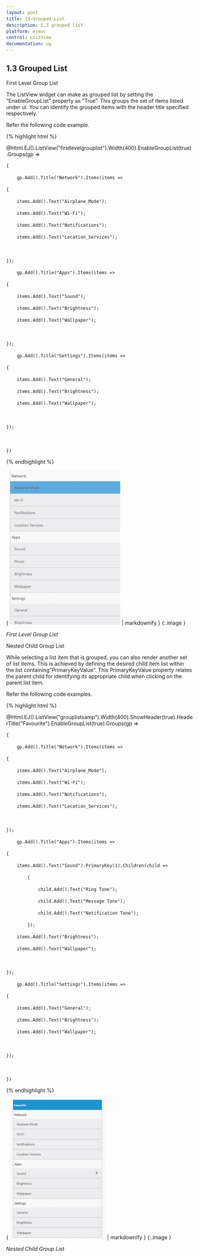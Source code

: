 ```yaml
---
layout: post
title: 13-Grouped-List
description: 1.3 grouped list
platform: ejmvc
control: ListView
documentation: ug
---
```


## 1.3 Grouped List

First Level Group List

The ListView widget can make as grouped list by setting the “EnableGroupList” property as “True”. This groups the set of items listed under ul. You can identify the grouped items with the header title specified respectively.

Refer the following code example.



{% highlight html %}



@Html.EJ().ListView("firstlevelgrouplist").Width(400).EnableGroupList(true).Groups(gp =>

    {

        gp.Add().Title("Network").Items(items =>

    {

        items.Add().Text("Airplane_Mode");

        items.Add().Text("Wi-Fi");

        items.Add().Text("Notifications");

        items.Add().Text("Location_Services");



    });

        gp.Add().Title("Apps").Items(items =>

    {

        items.Add().Text("Sound");

        items.Add().Text("Brightness");

        items.Add().Text("Wallpaper");



    });

        gp.Add().Title("Settings").Items(items =>

    {

        items.Add().Text("General");

        items.Add().Text("Brightness");

        items.Add().Text("Wallpaper");



    });



    })





{% endhighlight %}



{ ![](13-Grouped-List_images/13-Grouped-List_img1.png) | markdownify }
{:.image }


_First Level Group List_

Nested Child Group List

While selecting a list item that is grouped, you can also render another set of list items. This is achieved by defining the desired child item list within the list containing”PrimaryKeyValue”. This PrimaryKeyValue property relates the parent child for identifying its appropriate child when clicking on the parent list item.

Refer the following code examples.



{% highlight html %}



@Html.EJ().ListView("grouplistsamp").Width(400).ShowHeader(true).HeaderTitle("Favourite").EnableGroupList(true).Groups(gp =>

    {

        gp.Add().Title("Network").Items(items =>

    {

        items.Add().Text("Airplane_Mode");

        items.Add().Text("Wi-Fi");

        items.Add().Text("Notifications");

        items.Add().Text("Location_Services");



    });

        gp.Add().Title("Apps").Items(items =>

    {

        items.Add().Text("Sound").PrimaryKey(1).Children(child =>

            {

                child.Add().Text("Ring Tone");

                child.Add().Text("Message Tone");

                child.Add().Text("Notification Tone");

            });

        items.Add().Text("Brightness");

        items.Add().Text("Wallpaper");



    });

        gp.Add().Title("Settings").Items(items =>

    {

        items.Add().Text("General");

        items.Add().Text("Brightness");

        items.Add().Text("Wallpaper");



    });



    })




{% endhighlight %}



{ ![](13-Grouped-List_images/13-Grouped-List_img2.png) | markdownify }
{:.image }


_Nested Child Group List_

